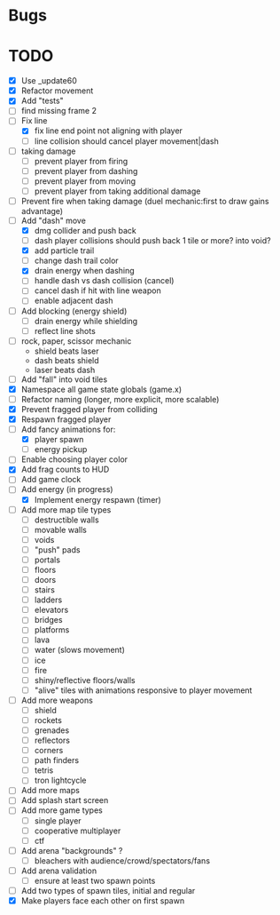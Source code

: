 # Bugs


# TODO

- [x] Use _update60
- [x] Refactor movement
- [x] Add "tests"
- [ ] find missing frame 2
- [ ] Fix line
  - [x] fix line end point not aligning with player
  - [ ] line collision should cancel player movement|dash
- [ ] taking damage
  - [ ] prevent player from firing
  - [ ] prevent player from dashing
  - [ ] prevent player from moving
  - [ ] prevent player from taking additional damage
- [ ] Prevent fire when taking damage (duel mechanic:first to draw gains advantage)
- [ ] Add "dash" move
  - [x] dmg collider and push back
  - [ ] dash player collisions should push back 1 tile or more? into void?
  - [x] add particle trail
  - [ ] change dash trail color
  - [x] drain energy when dashing
  - [ ] handle dash vs dash collision (cancel)
  - [ ] cancel dash if hit with line weapon
  - [ ] enable adjacent dash
- [ ] Add blocking (energy shield)
  - [ ] drain energy while shielding
  - [ ] reflect line shots
- [ ] rock, paper, scissor mechanic
    - shield beats laser
    - dash beats shield
    - laser beats dash
- [ ] Add "fall" into void tiles
- [x] Namespace all game state globals (game.x)
- [ ] Refactor naming (longer, more explicit, more scalable)
- [x] Prevent fragged player from colliding
- [x] Respawn fragged player
- [ ] Add fancy animations for:
  - [x] player spawn
  - [ ] energy pickup
- [ ] Enable choosing player color
- [x] Add frag counts to HUD
- [ ] Add game clock
- [ ] Add energy (in progress)
  - [x] Implement energy respawn (timer)
- [ ] Add more map tile types
  - [ ] destructible walls
  - [ ] movable walls
  - [ ] voids
  - [ ] "push" pads
  - [ ] portals
  - [ ] floors
  - [ ] doors
  - [ ] stairs
  - [ ] ladders
  - [ ] elevators
  - [ ] bridges
  - [ ] platforms
  - [ ] lava
  - [ ] water (slows movement)
  - [ ] ice
  - [ ] fire
  - [ ] shiny/reflective floors/walls
  - [ ] "alive" tiles with animations responsive to player movement
- [ ] Add more weapons
  - [ ] shield
  - [ ] rockets
  - [ ] grenades
  - [ ] reflectors
  - [ ] corners
  - [ ] path finders
  - [ ] tetris
  - [ ] tron lightcycle
- [ ] Add more maps
- [ ] Add splash start screen
- [ ] Add more game types
  - [ ] single player
  - [ ] cooperative multiplayer
  - [ ] ctf
- [ ] Add arena "backgrounds" ?
  - [ ] bleachers with audience/crowd/spectators/fans
- [ ] Add arena validation
  - [ ] ensure at least two spawn points
- [ ] Add two types of spawn tiles, initial and regular
- [x] Make players face each other on first spawn
